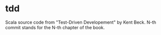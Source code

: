 # tdd

Scala source code from "Test-Driven Developement" by Kent Beck. N-th commit stands for the N-th chapter of the book.
